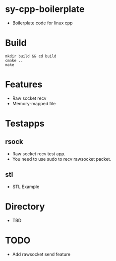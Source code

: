 # sy-cpp-boilerplate
 + Boilerplate code for linux cpp

# Build
```
mkdir build && cd build
cmake ..
make
```

# Features
+ Raw socket recv
+ Memory-mapped file 

# Testapps
## rsock
+ Raw socket recv test app.
+ You need to use sudo to recv rawsocket packet.

## stl
+ STL Example 

# Directory
 + TBD

# TODO
 + Add rawsocket send feature